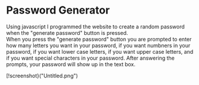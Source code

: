 # Password Generator
Using javascript I programmed the website to create a random password when the "generate password" button is pressed.  
When you press the "generate password" button you are prompted to enter how many letters you want in your password, if you want numbners in your password, if you want lower case letters, if you want upper case letters, and if you want special characters in your password.  After answering the prompts, your password will show up in the text box.

[!screenshot}("Untitled.png")
